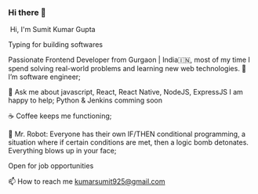 ### Hi there 👋

  Hi, I'm Sumit Kumar Gupta
  
 Typing for building softwares

Passionate Frontend Developer from Gurgaon | India🇮🇳, most of my time I spend solving real-world problems and learning new web technologies.
🌱 I’m software engineer;

💬 Ask me about javascript, React, React Native, NodeJS, ExpressJS I am happy to help;
    Python & Jenkins comming soon

☕️ Coffee keeps me functioning;

🤖 Mr. Robot: Everyone has their own IF/THEN conditional programming, a situation where if certain conditions are met, then a logic bomb detonates. Everything blows up in your face;

Open for job opportunities

📫 How to reach me kumarsumit925@gmail.com
